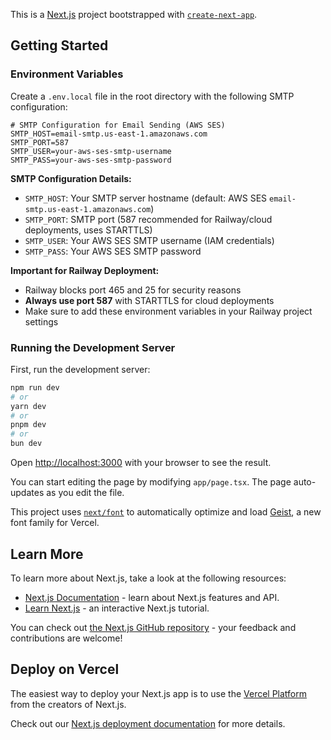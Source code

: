 This is a [Next.js](https://nextjs.org) project bootstrapped with [`create-next-app`](https://nextjs.org/docs/app/api-reference/cli/create-next-app).

## Getting Started

### Environment Variables

Create a `.env.local` file in the root directory with the following SMTP configuration:

```env
# SMTP Configuration for Email Sending (AWS SES)
SMTP_HOST=email-smtp.us-east-1.amazonaws.com
SMTP_PORT=587
SMTP_USER=your-aws-ses-smtp-username
SMTP_PASS=your-aws-ses-smtp-password
```

**SMTP Configuration Details:**
- `SMTP_HOST`: Your SMTP server hostname (default: AWS SES `email-smtp.us-east-1.amazonaws.com`)
- `SMTP_PORT`: SMTP port (587 recommended for Railway/cloud deployments, uses STARTTLS)
- `SMTP_USER`: Your AWS SES SMTP username (IAM credentials)
- `SMTP_PASS`: Your AWS SES SMTP password

**Important for Railway Deployment:**
- Railway blocks port 465 and 25 for security reasons
- **Always use port 587** with STARTTLS for cloud deployments
- Make sure to add these environment variables in your Railway project settings

### Running the Development Server

First, run the development server:

```bash
npm run dev
# or
yarn dev
# or
pnpm dev
# or
bun dev
```

Open [http://localhost:3000](http://localhost:3000) with your browser to see the result.

You can start editing the page by modifying `app/page.tsx`. The page auto-updates as you edit the file.

This project uses [`next/font`](https://nextjs.org/docs/app/building-your-application/optimizing/fonts) to automatically optimize and load [Geist](https://vercel.com/font), a new font family for Vercel.

## Learn More

To learn more about Next.js, take a look at the following resources:

- [Next.js Documentation](https://nextjs.org/docs) - learn about Next.js features and API.
- [Learn Next.js](https://nextjs.org/learn) - an interactive Next.js tutorial.

You can check out [the Next.js GitHub repository](https://github.com/vercel/next.js) - your feedback and contributions are welcome!

## Deploy on Vercel

The easiest way to deploy your Next.js app is to use the [Vercel Platform](https://vercel.com/new?utm_medium=default-template&filter=next.js&utm_source=create-next-app&utm_campaign=create-next-app-readme) from the creators of Next.js.

Check out our [Next.js deployment documentation](https://nextjs.org/docs/app/building-your-application/deploying) for more details.
